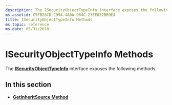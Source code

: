```yaml
---
description: The ISecurityObjectTypeInfo interface exposes the following methods.
ms.assetid: C5FB28CD-C994-4A0A-964C-23EE032BB9E4
title: ISecurityObjectTypeInfo Methods
ms.topic: reference
ms.date: 05/31/2018
---
```


# ISecurityObjectTypeInfo Methods

The [**ISecurityObjectTypeInfo**](/windows/win32/api/aclui/nn-aclui-isecurityobjecttypeinfo) interface exposes the following methods.

## In this section

-   [**GetInheritSource Method**](/windows/win32/api/aclui/nf-aclui-isecurityobjecttypeinfo-getinheritsource)

 

 
